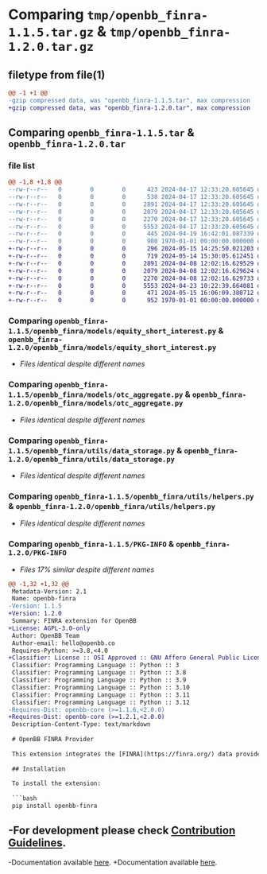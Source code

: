 # Comparing `tmp/openbb_finra-1.1.5.tar.gz` & `tmp/openbb_finra-1.2.0.tar.gz`

## filetype from file(1)

```diff
@@ -1 +1 @@
-gzip compressed data, was "openbb_finra-1.1.5.tar", max compression
+gzip compressed data, was "openbb_finra-1.2.0.tar", max compression
```

## Comparing `openbb_finra-1.1.5.tar` & `openbb_finra-1.2.0.tar`

### file list

```diff
@@ -1,8 +1,8 @@
--rw-r--r--   0        0        0      423 2024-04-17 12:33:20.605645 openbb_finra-1.1.5/README.md
--rw-r--r--   0        0        0      538 2024-04-17 12:33:20.605645 openbb_finra-1.1.5/openbb_finra/__init__.py
--rw-r--r--   0        0        0     2891 2024-04-17 12:33:20.605645 openbb_finra-1.1.5/openbb_finra/models/equity_short_interest.py
--rw-r--r--   0        0        0     2079 2024-04-17 12:33:20.605645 openbb_finra-1.1.5/openbb_finra/models/otc_aggregate.py
--rw-r--r--   0        0        0     2270 2024-04-17 12:33:20.605645 openbb_finra-1.1.5/openbb_finra/utils/data_storage.py
--rw-r--r--   0        0        0     5553 2024-04-17 12:33:20.605645 openbb_finra-1.1.5/openbb_finra/utils/helpers.py
--rw-r--r--   0        0        0      445 2024-04-19 16:42:01.087339 openbb_finra-1.1.5/pyproject.toml
--rw-r--r--   0        0        0      980 1970-01-01 00:00:00.000000 openbb_finra-1.1.5/PKG-INFO
+-rw-r--r--   0        0        0      296 2024-05-15 14:25:50.021203 openbb_finra-1.2.0/README.md
+-rw-r--r--   0        0        0      719 2024-05-14 15:30:05.612451 openbb_finra-1.2.0/openbb_finra/__init__.py
+-rw-r--r--   0        0        0     2891 2024-04-08 12:02:16.629529 openbb_finra-1.2.0/openbb_finra/models/equity_short_interest.py
+-rw-r--r--   0        0        0     2079 2024-04-08 12:02:16.629624 openbb_finra-1.2.0/openbb_finra/models/otc_aggregate.py
+-rw-r--r--   0        0        0     2270 2024-04-08 12:02:16.629733 openbb_finra-1.2.0/openbb_finra/utils/data_storage.py
+-rw-r--r--   0        0        0     5553 2024-04-23 10:22:39.664081 openbb_finra-1.2.0/openbb_finra/utils/helpers.py
+-rw-r--r--   0        0        0      471 2024-05-15 16:06:09.380712 openbb_finra-1.2.0/pyproject.toml
+-rw-r--r--   0        0        0      952 1970-01-01 00:00:00.000000 openbb_finra-1.2.0/PKG-INFO
```

### Comparing `openbb_finra-1.1.5/openbb_finra/models/equity_short_interest.py` & `openbb_finra-1.2.0/openbb_finra/models/equity_short_interest.py`

 * *Files identical despite different names*

### Comparing `openbb_finra-1.1.5/openbb_finra/models/otc_aggregate.py` & `openbb_finra-1.2.0/openbb_finra/models/otc_aggregate.py`

 * *Files identical despite different names*

### Comparing `openbb_finra-1.1.5/openbb_finra/utils/data_storage.py` & `openbb_finra-1.2.0/openbb_finra/utils/data_storage.py`

 * *Files identical despite different names*

### Comparing `openbb_finra-1.1.5/openbb_finra/utils/helpers.py` & `openbb_finra-1.2.0/openbb_finra/utils/helpers.py`

 * *Files identical despite different names*

### Comparing `openbb_finra-1.1.5/PKG-INFO` & `openbb_finra-1.2.0/PKG-INFO`

 * *Files 17% similar despite different names*

```diff
@@ -1,32 +1,32 @@
 Metadata-Version: 2.1
 Name: openbb-finra
-Version: 1.1.5
+Version: 1.2.0
 Summary: FINRA extension for OpenBB
+License: AGPL-3.0-only
 Author: OpenBB Team
 Author-email: hello@openbb.co
 Requires-Python: >=3.8,<4.0
+Classifier: License :: OSI Approved :: GNU Affero General Public License v3
 Classifier: Programming Language :: Python :: 3
 Classifier: Programming Language :: Python :: 3.8
 Classifier: Programming Language :: Python :: 3.9
 Classifier: Programming Language :: Python :: 3.10
 Classifier: Programming Language :: Python :: 3.11
 Classifier: Programming Language :: Python :: 3.12
-Requires-Dist: openbb-core (>=1.1.6,<2.0.0)
+Requires-Dist: openbb-core (>=1.2.1,<2.0.0)
 Description-Content-Type: text/markdown
 
 # OpenBB FINRA Provider
 
 This extension integrates the [FINRA](https://finra.org/) data provider into the OpenBB Platform.
 
 ## Installation
 
 To install the extension:
 
 ```bash
 pip install openbb-finra
 ```
 
-For development please check [Contribution Guidelines](https://github.com/OpenBB-finance/OpenBBTerminal/blob/develop/openbb_platform/CONTRIBUTING.md).
-
-Documentation available [here](https://docs.openbb.co/platform).
+Documentation available [here](https://docs.openbb.co/platform/development/contributing).
```

